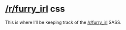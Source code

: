 # [/r/furry\_irl](https://reddit.com/r/furry_irl) css

This is where I'll be keeping track of the [/r/furry\_irl](https://reddit.com/r/furry_irl) SASS. 
